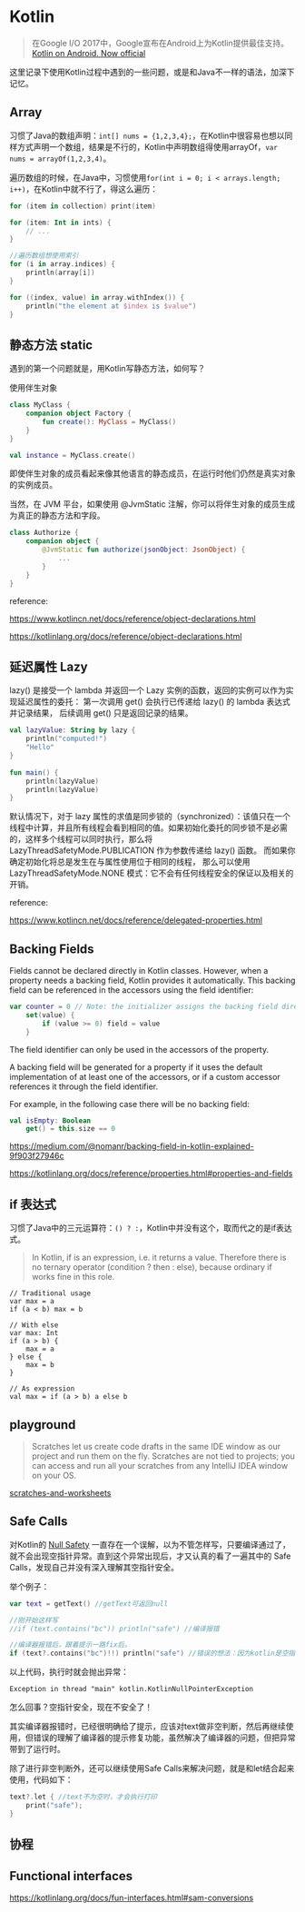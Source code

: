 # Kotlin

> 在Google I/O 2017中，Google宣布在Android上为Kotlin提供最佳支持。[Kotlin on Android. Now official](https://blog.jetbrains.com/kotlin/2017/05/kotlin-on-android-now-official/)

这里记录下使用Kotlin过程中遇到的一些问题，或是和Java不一样的语法，加深下记忆。

## Array
习惯了Java的数组声明：`int[] nums = {1,2,3,4};`，在Kotlin中很容易也想以同样方式声明一个数组，结果是不行的，Kotlin中声明数组得使用arrayOf，`var nums = arrayOf(1,2,3,4)`。

遍历数组的时候，在Java中，习惯使用`for(int i = 0; i < arrays.length; i++)`，在Kotlin中就不行了，得这么遍历：

```kotlin
for (item in collection) print(item)

for (item: Int in ints) {
    // ...
}

//遍历数组想使用索引
for (i in array.indices) {
    println(array[i])
}

for ((index, value) in array.withIndex()) {
    println("the element at $index is $value")
}
```

## 静态方法 static

遇到的第一个问题就是，用Kotlin写静态方法，如何写？

使用伴生对象

```kotlin
class MyClass {
    companion object Factory {
        fun create(): MyClass = MyClass()
    }
}

val instance = MyClass.create()
```

即使伴生对象的成员看起来像其他语言的静态成员，在运行时他们仍然是真实对象的实例成员。

当然，在 JVM 平台，如果使用 @JvmStatic 注解，你可以将伴生对象的成员生成为真正的静态方法和字段。

```kotlin
class Authorize {
    companion object {
        @JvmStatic fun authorize(jsonObject: JsonObject) {
            ...
        }
    }
}
```

reference:

https://www.kotlincn.net/docs/reference/object-declarations.html

https://kotlinlang.org/docs/reference/object-declarations.html

## 延迟属性 Lazy

lazy() 是接受一个 lambda 并返回一个 Lazy <T> 实例的函数，返回的实例可以作为实现延迟属性的委托： 第一次调用 get() 会执行已传递给 lazy() 的 lambda 表达式并记录结果， 后续调用 get() 只是返回记录的结果。

```kotlin
val lazyValue: String by lazy {
    println("computed!")
    "Hello"
}
​
fun main() {
    println(lazyValue)
    println(lazyValue)
}
```
默认情况下，对于 lazy 属性的求值是同步锁的（synchronized）：该值只在一个线程中计算，并且所有线程会看到相同的值。如果初始化委托的同步锁不是必需的，这样多个线程可以同时执行，那么将 LazyThreadSafetyMode.PUBLICATION 作为参数传递给 lazy() 函数。 而如果你确定初始化将总是发生在与属性使用位于相同的线程， 那么可以使用 LazyThreadSafetyMode.NONE 模式：它不会有任何线程安全的保证以及相关的开销。

reference: 

https://www.kotlincn.net/docs/reference/delegated-properties.html

## Backing Fields

Fields cannot be declared directly in Kotlin classes. However, when a property needs a backing field, Kotlin provides it automatically. This backing field can be referenced in the accessors using the field identifier:


```kotlin
var counter = 0 // Note: the initializer assigns the backing field directly
    set(value) {
        if (value >= 0) field = value
    }
```
The field identifier can only be used in the accessors of the property.

A backing field will be generated for a property if it uses the default implementation of at least one of the accessors, or if a custom accessor references it through the field identifier.

For example, in the following case there will be no backing field:
```kotlin
val isEmpty: Boolean
    get() = this.size == 0
```

https://medium.com/@nomanr/backing-field-in-kotlin-explained-9f903f27946c

https://kotlinlang.org/docs/reference/properties.html#properties-and-fields

## if 表达式

习惯了Java中的三元运算符：`() ? :`，Kotlin中并没有这个，取而代之的是if表达式。

> In Kotlin, if is an expression, i.e. it returns a value. Therefore there is no ternary operator (condition ? then : else), because ordinary if works fine in this role.

```
// Traditional usage 
var max = a 
if (a < b) max = b

// With else 
var max: Int
if (a > b) {
    max = a
} else {
    max = b
}
 
// As expression 
val max = if (a > b) a else b
```

## playground

> Scratches let us create code drafts in the same IDE window as our project and run them on the fly. Scratches are not tied to projects; you can access and run all your scratches from any IntelliJ IDEA window on your OS.

[scratches-and-worksheets](https://kotlinlang.org/docs/tutorials/quick-run.html#scratches-and-worksheets)

## Safe Calls

对Kotlin的 [Null Safety](https://kotlinlang.org/docs/reference/null-safety.html) 一直存在一个误解，以为不管怎样写，只要编译通过了，就不会出现空指针异常。直到这个异常出现后，才又认真的看了一遍其中的 Safe Calls，发现自己并没有深入理解其空指针安全。

举个例子：

```kotlin
var text = getText() //getText可返回null

//刚开始这样写
//if (text.contains("bc")) println("safe") //编译报错

//编译器报错后，跟着提示一路fix后。
if (text?.contains("bc")!!) println("safe") //错误的想法：因为kotlin是空指针安全的，text为空时就不会执行contains方法。
```

以上代码，执行时就会抛出异常：

`Exception in thread "main" kotlin.KotlinNullPointerException`

怎么回事？空指针安全，现在不安全了！

其实编译器报错时，已经很明确给了提示，应该对text做非空判断，然后再继续使用，但错误的理解了编译器的提示修复功能，虽然解决了编译器的问题，但把异常带到了运行时。

除了进行非空判断外，还可以继续使用Safe Calls来解决问题，就是和let结合起来使用，代码如下：

```kotlin
text?.let { //text不为空时，才会执行打印
    print("safe");
}
```

## 协程

## Functional interfaces

https://kotlinlang.org/docs/fun-interfaces.html#sam-conversions

